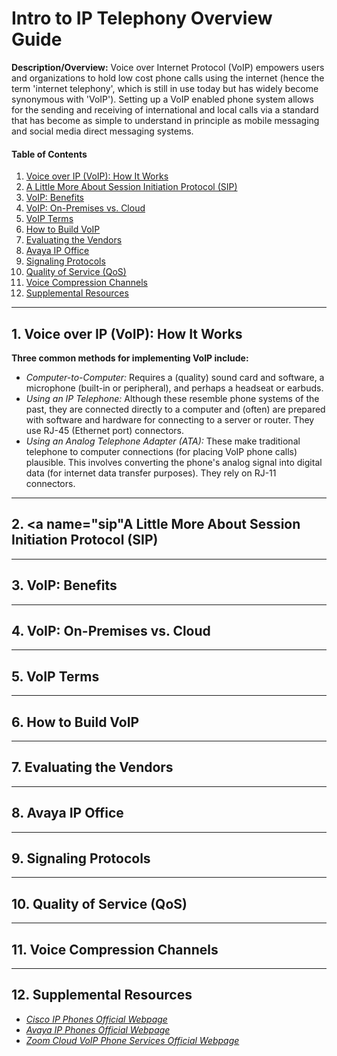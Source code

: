 # Intro to IP Telephony Overview Guide

**Description/Overview:** Voice over Internet Protocol (VoIP) empowers users and organizations to hold low cost phone calls using the internet (hence the term 'internet telephony', which is still in use today but has widely become synonymous with 'VoIP'). Setting up a VoIP enabled phone system allows for the sending and receiving of international and local calls via a standard that has become as simple to understand in principle as mobile messaging and social media direct messaging systems.

#### Table of Contents

1. [Voice over IP (VoIP): How It Works](#voip)
2. [A Little More About Session Initiation Protocol (SIP)](#sip)
3. [VoIP: Benefits](#benefits)
4. [VoIP: On-Premises vs. Cloud](#hosting)
5. [VoIP Terms](#terms)
6. [How to Build VoIP](#build)
7. [Evaluating the Vendors](#vendors)
8. [Avaya IP Office](#avaya)
9. [Signaling Protocols](#signal)
10. [Quality of Service (QoS)](#qos)
11. [Voice Compression Channels](#channels)
12. [Supplemental Resources](#supplemental)

<hr />

## 1. <a name="voip">Voice over IP (VoIP): How It Works</a>

**Three common methods for implementing VoIP include:**

* *Computer-to-Computer:* Requires a (quality) sound card and software, a microphone (built-in or peripheral), and perhaps a headseat or earbuds.
* *Using an IP Telephone:* Although these resemble phone systems of the past, they are connected directly to a computer and (often) are prepared with software and hardware for connecting to a server or router. They use RJ-45 (Ethernet port) connectors.
* *Using an Analog Telephone Adapter (ATA):* These make traditional telephone to computer connections (for placing VoIP phone calls) plausible. This involves converting the phone's analog signal into digital data (for internet data transfer purposes). They rely on RJ-11 connectors.

<hr />

## 2. <a name="sip"A Little More About Session Initiation Protocol (SIP)</a>

<hr />

## 3. <a name="benefits">VoIP: Benefits</a>

<hr />

## 4. <a name="hosting">VoIP: On-Premises vs. Cloud</a>

<hr />

## 5. <a name="terms">VoIP Terms</a>

<hr />

## 6. <a name="build">How to Build VoIP</a>

<hr />

## 7. <a name="vendors">Evaluating the Vendors</a>

<hr />

## 8. <a name="avaya">Avaya IP Office</a>

<hr />

## 9. <a name="signal">Signaling Protocols</a>

<hr />

## 10. <a name="qos">Quality of Service (QoS)</a>

<hr />

## 11. <a name="channels">Voice Compression Channels</a>

<hr />

## 12. <a name="supplemental">Supplemental Resources</a>

* *[Cisco IP Phones Official Webpage](https://www.cisco.com/c/en/us/products/collaboration-endpoints/ip-phones/index.html)*
* *[Avaya IP Phones Official Webpage](https://www.avaya.com/en/devices-and-phones/)*
* *[Zoom Cloud VoIP Phone Services Official Webpage](https://www.zoom.com/en/products/voip-phone-new/)*
